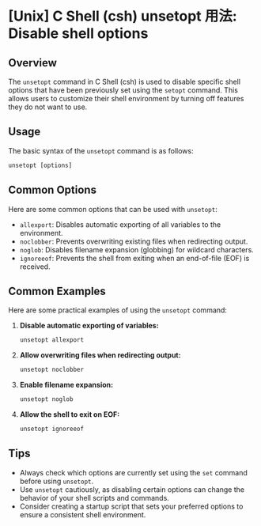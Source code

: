 # [Unix] C Shell (csh) unsetopt 用法: Disable shell options

## Overview
The `unsetopt` command in C Shell (csh) is used to disable specific shell options that have been previously set using the `setopt` command. This allows users to customize their shell environment by turning off features they do not want to use.

## Usage
The basic syntax of the `unsetopt` command is as follows:

```csh
unsetopt [options]
```

## Common Options
Here are some common options that can be used with `unsetopt`:

- `allexport`: Disables automatic exporting of all variables to the environment.
- `noclobber`: Prevents overwriting existing files when redirecting output.
- `noglob`: Disables filename expansion (globbing) for wildcard characters.
- `ignoreeof`: Prevents the shell from exiting when an end-of-file (EOF) is received.

## Common Examples
Here are some practical examples of using the `unsetopt` command:

1. **Disable automatic exporting of variables:**
   ```csh
   unsetopt allexport
   ```

2. **Allow overwriting files when redirecting output:**
   ```csh
   unsetopt noclobber
   ```

3. **Enable filename expansion:**
   ```csh
   unsetopt noglob
   ```

4. **Allow the shell to exit on EOF:**
   ```csh
   unsetopt ignoreeof
   ```

## Tips
- Always check which options are currently set using the `set` command before using `unsetopt`.
- Use `unsetopt` cautiously, as disabling certain options can change the behavior of your shell scripts and commands.
- Consider creating a startup script that sets your preferred options to ensure a consistent shell environment.